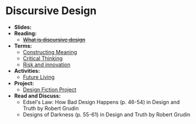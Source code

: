 # Discursive Design

- **Slides:**
- **Reading:** 
  - ~~[What is discursive design](http://www.core77.com/posts/41991/What-is-Discursive-Design)~~
- **Terms:**
  - [Constructing Meaning](../topics/critical_thinking.md)
  - [Critical Thinking](../topics/critical_thinking.md)
  - [Risk and innovation](../topics/risk_and_innovation.md)
- **Activities:** 
  - [Future Living](../practice/future_living.md)
- **Project:**
  - [Design Fiction Project](../projects/design_fiction_project.md)
- **Read and Discuss:**
  - Edsel's Law: How Bad Design Happens (p. 46-54) in Design and Truth by Robert Grudin
  - Designs of Darkness (p. 55-61) in Design and Truth by Robert Grudin